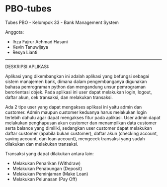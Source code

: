 # PBO-tubes

Tubes PBO - Kelompok 33 - Bank Management System

Anggota:
- Ihza Fajrur Achmad Hasani
- Kevin Tanuwijaya
- Resya Lianti
-----------------------------------------------------------------------------------------------------------------------------------------------------------------------------------

DESKRIPSI APLIKASI:

Aplikasi yang dikembangkan ini adalah aplikasi yang befungsi sebagai sistem manajemen bank, dimana dalam pengembanganya digunakan bahasa pemrograman python dan mengandung unsur pemrograman berorientasi objek. Pada aplikasi ini user dapat melakukan login, logout, daftar akun, cek transaksi, dan melakukan transaksi.  

Ada 2 tipe user yang dapat mengakses aplikasi ini yaitu admin dan customer. Admin maupun customer keduanya harus melakukan login terlebih dahulu agar dapat mengakses fitur pada aplikasi. User admin dapat melakukan penghapusan akun customer dan menampilkan data customer serta balance yang dimiliki, sedangkan user customer dapat melakukan daftar customer (apabila bukan customer), daftar akun (checking account, saving account, dan loan account), mengecek transaksi yang sudah dilakukan dan melakukan transaksi. 

Transaksi yang dapat dilakukan antara lain:
- Melakukan Penarikan (Withdraw)
- Melakukan Penabungan (Deposit)
- Melakukan Peminjaman (Make Loan)
- Melakukan Pelunasan (Pay Off)


